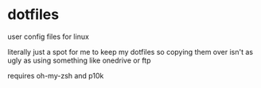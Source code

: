 # dotfiles
user config files for linux


literally just a spot for me to keep my dotfiles so copying them over isn't as ugly as using something like onedrive or ftp

requires oh-my-zsh and p10k
